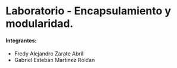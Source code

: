 # Laboratorio - Encapsulamiento y modularidad.
#### Integrantes:
- Fredy Alejandro Zarate Abril
- Gabriel Esteban Martinez Roldan

